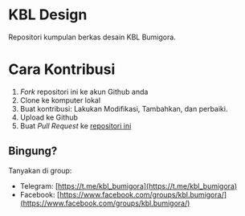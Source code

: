 # KBL Design

Repositori kumpulan berkas desain KBL Bumigora.

# Cara Kontribusi

1. _Fork_ repositori ini ke akun Github anda
2. Clone ke komputer lokal
3. Buat kontribusi: Lakukan Modifikasi, Tambahkan, dan perbaiki.
4. Upload ke Github
5. Buat _Pull Request_ ke [repositori ini](https://github.com/kblbumigora/kbl-design)

## Bingung?

Tanyakan di group:

- Telegram: [https://t.me/kbl_bumigora](https://t.me/kbl_bumigora)
- Facebook: [https://www.facebook.com/groups/kbl.bumigora/](https://www.facebook.com/groups/kbl.bumigora/)
